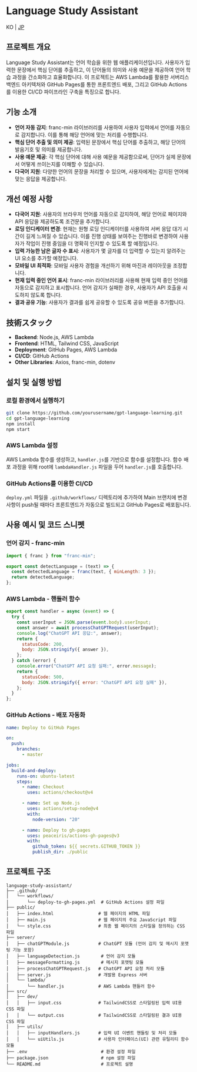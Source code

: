# Language Study Assistant

KO | [JP](README-jp.md)

## 프로젝트 개요

Language Study Assistant는 언어 학습을 위한 웹 애플리케이션입니다. 사용자가 입력한 문장에서 핵심 단어를 추출하고, 이 단어들의 의미와 사용 예문을 제공하여 언어 학습 과정을 간소화하고 효율화합니다. 이 프로젝트는 AWS Lambda를 활용한 서버리스 백엔드 아키텍처와 GitHub Pages를 통한 프론트엔드 배포, 그리고 GitHub Actions를 이용한 CI/CD 파이프라인 구축을 특징으로 합니다.

## 기능 소개

- **언어 자동 감지**: franc-min 라이브러리를 사용하여 사용자 입력에서 언어를 자동으로 감지합니다. 이를 통해 해당 언어에 맞는 처리를 수행합니다.
- **핵심 단어 추출 및 의미 제공**: 입력된 문장에서 핵심 단어를 추출하고, 해당 단어의 발음기호 및 의미를 제공합니다.
- **사용 예문 제공**: 각 핵심 단어에 대해 사용 예문을 제공함으로써, 단어가 실제 문장에서 어떻게 쓰이는지를 이해할 수 있습니다.
- **다국어 지원**: 다양한 언어의 문장을 처리할 수 있으며, 사용자에게는 감지된 언어에 맞는 응답을 제공합니다.

## 개선 예정 사항

- **다국어 지원**: 사용자의 브라우저 언어를 자동으로 감지하여, 해당 언어로 페이지와 API 응답을 제공하도록 조건문을 추가합니다.
- **로딩 인디케이터 변경**: 현재는 원형 로딩 인디케이터를 사용하여 서버 응답 대기 시간이 길게 느껴질 수 있습니다. 이를 진행 상태를 보여주는 진행바로 변경하여 사용자가 작업이 진행 중임을 더 명확히 인지할 수 있도록 할 예정입니다.
- **입력 가능한 남은 글자 수 표시**: 사용자가 몇 글자를 더 입력할 수 있는지 알려주는 UI 요소를 추가할 예정입니다.
- **모바일 UI 최적화**: 모바일 사용자 경험을 개선하기 위해 마진과 레이아웃을 조정합니다.
- **현재 입력 중인 언어 표시**: franc-min 라이브러리를 사용해 현재 입력 중인 언어를 자동으로 감지하고 표시합니다. 언어 감지가 실패한 경우, 사용자가 API 호출을 시도하지 않도록 합니다.
- **결과 공유 기능**: 사용자가 결과를 쉽게 공유할 수 있도록 공유 버튼을 추가합니다.

## 技術スタック

- **Backend**: Node.js, AWS Lambda
- **Frontend**: HTML, Tailwind CSS, JavaScript
- **Deployment**: GitHub Pages, AWS Lambda
- **CI/CD**: GitHub Actions
- **Other Libraries**: Axios, franc-min, dotenv

## 설치 및 실행 방법

### 로컬 환경에서 실행하기

```bash
git clone https://github.com/yourusername/gpt-language-learning.git
cd gpt-language-learning
npm install
npm start
```

### AWS Lambda 설정

AWS Lambda 함수를 생성하고, `handler.js`를 기반으로 함수를 설정합니다. 함수 배포 과정을 위해 root에 `lambdaHandler.js` 파일을 두어 `handler.js`를 호출합니다.

### GitHub Actions를 이용한 CI/CD

`deploy.yml` 파일을 `.github/workflows/` 디렉토리에 추가하여 Main 브랜치에 변경 사항이 push될 때마다 프론트엔드가 자동으로 빌드되고 GitHub Pages로 배포됩니다.

## 사용 예시 및 코드 스니펫

### 언어 감지 - franc-min

```javascript
import { franc } from "franc-min";

export const detectLanguage = (text) => {
  const detectedLanguage = franc(text, { minLength: 3 });
  return detectedLanguage;
};
```

### AWS Lambda - 핸들러 함수

```javascript
export const handler = async (event) => {
  try {
    const userInput = JSON.parse(event.body).userInput;
    const answer = await processChatGPTRequest(userInput);
    console.log("ChatGPT API 응답:", answer);
    return {
      statusCode: 200,
      body: JSON.stringify({ answer }),
    };
  } catch (error) {
    console.error("ChatGPT API 요청 실패:", error.message);
    return {
      statusCode: 500,
      body: JSON.stringify({ error: "ChatGPT API 요청 실패" }),
    };
  }
};
```

### GitHub Actions - 배포 자동화

```yaml
name: Deploy to GitHub Pages

on:
  push:
    branches:
      - master

jobs:
  build-and-deploy:
    runs-on: ubuntu-latest
    steps:
      - name: Checkout
        uses: actions/checkout@v4

      - name: Set up Node.js
        uses: actions/setup-node@v4
        with:
          node-version: "20"

      - name: Deploy to gh-pages
        uses: peaceiris/actions-gh-pages@v3
        with:
          github_token: ${{ secrets.GITHUB_TOKEN }}
          publish_dir: ./public
```

## 프로젝트 구조

```
language-study-assistant/
├── .github/
│   └── workflows/
│       └── deploy-to-gh-pages.yml  # GitHub Actions 설정 파일
├── public/
│   ├── index.html                 # 웹 페이지의 HTML 파일
│   ├── main.js                    # 웹 페이지의 주요 JavaScript 파일
│   └── style.css                  # 최종 웹 페이지의 스타일을 정의하는 CSS 파일
├── server/
│   ├── chatGPTModule.js           # ChatGPT 모듈 (언어 감지 및 메시지 포맷팅 기능 포함)
│   ├── languageDetection.js        # 언어 감지 모듈
│   ├── messageFormatting.js        # 메시지 포맷팅 모듈
│   ├── processChatGPTRequest.js   # ChatGPT API 요청 처리 모듈
│   ├── server.js                  # 개발용 Express 서버
│   └── lambda/
│       └── handler.js             # AWS Lambda 핸들러 함수
├── src/
│   ├── dev/
│   │   ├── input.css              # TailwindCSS로 스타일링된 입력 UI용 CSS 파일
│   │   └── output.css             # TailwindCSS로 스타일링된 결과 UI용 CSS 파일
│   ├── utils/
│   │   ├── inputHandlers.js       # 입력 UI 이벤트 핸들링 및 처리 모듈
│   │   └── uiUtils.js             # 사용자 인터페이스(UI) 관련 유틸리티 함수 모듈
├── .env                            # 환경 설정 파일
├── package.json                    # npm 설정 파일
└── README.md                       # 프로젝트 설명

```
